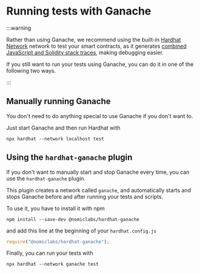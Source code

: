 # Running tests with Ganache

:::warning

Rather than using Ganache, we recommend using the built-in [Hardhat Network](../hardhat-network/index.md) network to test your smart contracts, as it generates [combined JavaScript and Solidity stack traces](../hardhat-network/index.md#solidity-stack-traces), making debugging easier.

If you still want to run your tests using Ganache, you can do it in one of the following two ways.

:::

## Manually running Ganache

You don't need to do anything special to use Ganache if you don't want to.

Just start Ganache and then run Hardhat with

```
npx hardhat --network localhost test
```

## Using the `hardhat-ganache` plugin

If you don't want to manually start and stop Ganache every time, you can use the `hardhat-ganache` plugin.

This plugin creates a network called `ganache`, and automatically starts and stops Ganache before and after running your tests and scripts.

To use it, you have to install it with npm

```
npm install --save-dev @nomiclabs/hardhat-ganache
```

and add this line at the beginning of your `hardhat.config.js`

```js
require("@nomiclabs/hardhat-ganache");
```

Finally, you can run your tests with

```
npx hardhat --network ganache test
```
